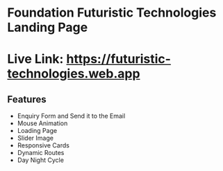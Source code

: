 # Foundation Futuristic Technologies Landing Page

# Live Link: https://futuristic-technologies.web.app

## Features

- Enquiry Form and Send it to the Email 
- Mouse Animation
- Loading Page
- Slider Image
- Responsive Cards
- Dynamic Routes
- Day Night Cycle
